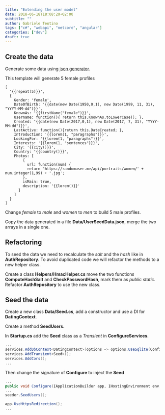 ```yaml
---
title: "Extending the user model"
date: 2018-06-18T18:08:20+02:00
subtitle: ""
author: Gabriele Teotino
tags: ["c#", "webapi", "netcore", "angular"]
categories: ["dev"]
draft: true
---
```


<!--more-->

## Create the data

Generate some data using [json generator](https://next.json-generator.com).

This template will generate 5 female profiles

```
[
  '{{repeat(5)}}',
  {
    Gender: 'female',
    DateOfBirth: '{{date(new Date(1950,0,1), new Date(1999, 11, 31), "YYYY-MM-dd")}}',
    KnownAs: '{{firstName("female")}}',
    Username: function(){ return this.KnownAs.toLowerCase(); },
    Created: '{{date(new Date(2017,0,1), new Date(2017, 7, 31), "YYYY-MM-dd")}}',
    LastActive: function(){return this.DateCreated; },
    Introduction: '{{lorem(1, "paragraphs")}}',
    LookingFor: '{{lorem(1, "paragraphs")}}',
    Interests: '{{lorem(1, "sentences")}}',
    City: '{{city()}}',
    Country: '{{country()}}',
    Photos: [
        {
          url: function(num) {
          return 'https://randomuser.me/api/portraits/women/' + num.integer(1,99) + '.jpg';
        },
        isMain: true,
        description: '{{lorem()}}'
      }
    ]
  }
]
```

Change *female* to *male* and *women* to *men* to build 5 male profiles.

Copy the data generated in a file **Data/UserSeedData.json**, merge the two arrays in a single one.

## Refactoring

To seed the data we need to recalculate the *salt* and the *hash* like in **AuthRepository**. To avoid duplicated code we will refactor the methods to a new helper class.

Create a class **Helpers/HmacHelper.cs** move the two functions **ComputeHashSalt** and **CheckPasswordHash**, mark them as *public static*. Refactor **AuthRepository** to use the new class.

## Seed the data

Create a new class **Data/Seed.cs**, add a constructor and use a DI for **DatingContext**.

Create a method **SeedUsers**.

In **Startup.cs** add the **Seed** class as a *Transient* in **ConfigureServices**.

```cs
...
services.AddDbContext<DatingContext>(options => options.UseSqlite(Configuration.GetConnectionString("DatingDbConnection")));
services.AddTransient<Seed>();
services.AddCors();
...
```
Then change the signature of **Configure** to inject the **Seed**

```cs
...
public void Configure(IApplicationBuilder app, IHostingEnvironment env, Seed seeder)
...
seeder.SeedUsers();

app.UseHttpsRedirection();
...
```
